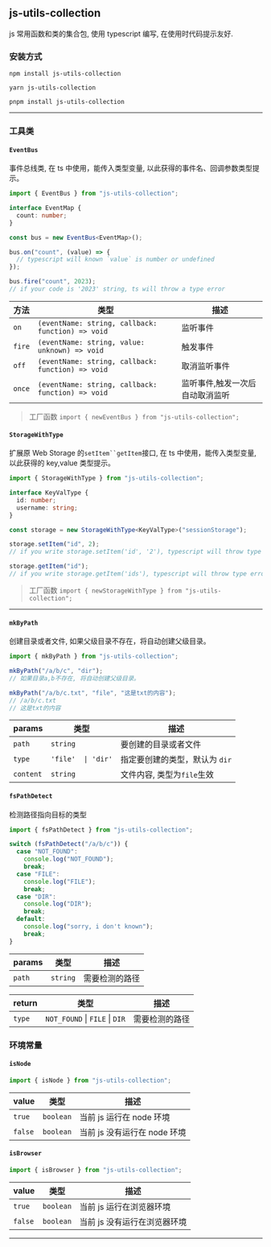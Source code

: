 ## js-utils-collection

js 常用函数和类的集合包, 使用 typescript 编写, 在使用时代码提示友好.

### 安装方式

```shell
npm install js-utils-collection
```

```shell
yarn js-utils-collection
```

```shell
pnpm install js-utils-collection
```

---

### 工具类

#### `EventBus`

事件总线类, 在 ts 中使用，能传入类型变量, 以此获得的事件名、回调参数类型提示。

```ts
import { EventBus } from "js-utils-collection";

interface EventMap {
  count: number;
}

const bus = new EventBus<EventMap>();

bus.on("count", (value) => {
  // typescript will known `value` is number or undefined
});

bus.fire("count", 2023);
// if your code is '2023' string, ts will throw a type error
```

| 方法   | 类型                                               | 描述                            |
| ------ | -------------------------------------------------- | ------------------------------- |
| `on`   | `(eventName: string, callback: function) => void ` | 监听事件                        |
| `fire` | `(eventName: string, value: unknown) => void`      | 触发事件                        |
| `off`  | `(eventName: string, callback: function) => void ` | 取消监听事件                    |
| `once` | `(eventName: string, callback: function) => void ` | 监听事件,触发一次后自动取消监听 |

> 工厂函数
> `import { newEventBus } from "js-utils-collection";`

#### `StorageWithType`

扩展原 Web Storage 的` setItem``getItem `接口, 在 ts 中使用，能传入类型变量, 以此获得的 key,value 类型提示。

```ts
import { StorageWithType } from "js-utils-collection";

interface KeyValType {
  id: number;
  username: string;
}

const storage = new StorageWithType<KeyValType>("sessionStorage");

storage.setItem("id", 2);
// if you write storage.setItem('id', '2'), typescript will throw type error

storage.getItem("id");
// if you write storage.getItem('ids'), typescript will throw type error
```

> 工厂函数
> `import { newStorageWithType } from "js-utils-collection";`

---

#### `mkByPath`

创建目录或者文件, 如果父级目录不存在，将自动创建父级目录。

```ts
import { mkByPath } from "js-utils-collection";

mkByPath("/a/b/c", "dir");
// 如果目录a,b不存在, 将自动创建父级目录。

mkByPath("/a/b/c.txt", "file", "这是txt的内容");
// /a/b/c.txt
// 这是txt的内容
```

| params    | 类型               | 描述                           |
| --------- | ------------------ | ------------------------------ |
| `path`    | `string`           | 要创建的目录或者文件           |
| `type`    | `'file'  \| 'dir'` | 指定要创建的类型，默认为 `dir` |
| `content` | `string`           | 文件内容, 类型为`file`生效     |

#### `fsPathDetect`

检测路径指向目标的类型

```ts
import { fsPathDetect } from "js-utils-collection";

switch (fsPathDetect("/a/b/c")) {
  case "NOT_FOUND":
    console.log("NOT_FOUND");
    break;
  case "FILE":
    console.log("FILE");
    break;
  case "DIR":
    console.log("DIR");
    break;
  default:
    console.log("sorry, i don't known");
    break;
}
```

| params | 类型     | 描述           |
| ------ | -------- | -------------- |
| `path` | `string` | 需要检测的路径 |

| return | 类型                           | 描述           |
| ------ | ------------------------------ | -------------- |
| `type` | `NOT_FOUND` \| `FILE` \| `DIR` | 需要检测的路径 |

### 环境常量

#### `isNode`

```js
import { isNode } from "js-utils-collection";
```

| value   | 类型      | 描述                         |
| ------- | --------- | ---------------------------- |
| `true`  | `boolean` | 当前 js 运行在 node 环境     |
| `false` | `boolean` | 当前 js 没有运行在 node 环境 |

#### `isBrowser`

```js
import { isBrowser } from "js-utils-collection";
```

| value   | 类型      | 描述                         |
| ------- | --------- | ---------------------------- |
| `true`  | `boolean` | 当前 js 运行在浏览器环境     |
| `false` | `boolean` | 当前 js 没有运行在浏览器环境 |

---
